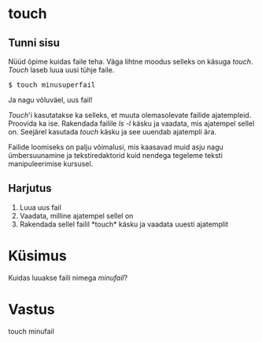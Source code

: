 # touch

## Tunni sisu

Nüüd õpime kuidas faile teha. Väga lihtne moodus selleks on käsuga *touch*. *Touch* laseb luua uusi tühje faile.

<pre>$ touch minusuperfail</pre>

Ja nagu võluväel, uus fail!

*Touch*'i kasutatakse ka selleks, et muuta olemasolevate failide ajatempleid. Proovida ka ise. Rakendada failile *ls -l* käsku ja vaadata, mis ajatempel sellel on. Seejärel kasutada *touch* käsku ja see uuendab ajatempli ära.

Failide loomiseks on palju võimalusi, mis kaasavad muid asju nagu ümbersuunamine ja tekstiredaktorid kuid nendega tegeleme teksti manipuleerimise kursusel.

## Harjutus

<ol>
<li>Luua uus fail</li>
<li>Vaadata, milline ajatempel sellel on</li>
<li>Rakendada sellel failil *touch* käsku ja vaadata uuesti ajatemplit</li>
</ol>

# Küsimus

Kuidas luuakse faili nimega *minufail*?

# Vastus

touch minufail
